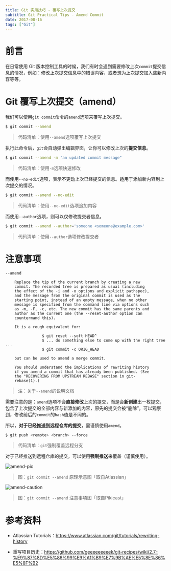 ```yaml
---
title: Git 实用技巧 - 覆写上次提交
subtitle: Git Practical Tips - Amend Commit
date: 2017-08-16
tags: ["Git"]
---
```


# 前言

在日常使用 Git 版本控制工具的时候，我们有时会遇到需要修改上次`commit`提交信息的情况，例如：修改上次提交信息中的错误内容，或者想为上次提交加入些新内容等等。

# Git 覆写上次提交（amend）

我们可以使用`git commit`命令的`amend`选项来覆写上次提交。

```bash
$ git commit --amend
```
> 代码清单：使用`--amend`选项覆写上次提交

执行此命令后，`git`会自动弹出编辑界面，让你可以修改上次的**提交信息**。

```bash
$ git commit --amend -m "an updated commit message"
```
> 代码清单：使用`-m`选项快速修改

而使用`--no-edit`选项，表示不更动上次已经提交的信息。适用于添加新内容到上次提交的情况。

```bash
$ git commit --amend --no-edit
```
> 代码清单：使用`--no-edit`选项追加内容

而使用`--author`选项，则可以仅修改提交者信息。

```bash
$ git commit --amend --author='someone <someone@example.com>'
```
> 代码清单：使用`--author`选项修改提交者

# 注意事项

```plain
--amend

    Replace the tip of the current branch by creating a new
    commit. The recorded tree is prepared as usual (including
    the effect of the -i and -o options and explicit pathspec),
    and the message from the original commit is used as the
    starting point, instead of an empty message, when no other
    message is specified from the command line via options such
    as -m, -F, -c, etc. The new commit has the same parents and
    author as the current one (the --reset-author option can
    countermand this).

    It is a rough equivalent for:

                $ git reset --soft HEAD^
                $ ... do something else to come up with the right tree ...
                $ git commit -c ORIG_HEAD

    but can be used to amend a merge commit.

    You should understand the implications of rewriting history
    if you amend a commit that has already been published. (See
    the "RECOVERING FROM UPSTREAM REBASE" section in git-
    rebase(1).)

```
> 注：关于`--amend`的说明文档

需要注意的是：`amend`选项不会**直接修改**上次的提交，而是会**新创建**出一枚提交，包含了上次提交的全部内容与新添加的内容，原先的提交会被“删除”。可以观察到，修改前后的`commit`的`hash`值是不同的。

所以，**对于已经推送到远程仓库的提交**，需谨慎使用`amend`。

```bash
$ git push <remote> <branch> --force
```
> 代码清单：`git`强制覆盖远程分支

对于已经推送到远程仓库的提交，可以使用**强制推送**来覆盖（谨慎使用）。

![amend-pic](./amend-pic.svg)

> 图：`git commit --amend` 原理示意图「取自Atlassian」

![amend-caution](./amend-caution.jpg)

> 图：`git commit --amend` 注意事项图「取自Pikicast」

# 参考资料

- Atlassian Tutorials：https://www.atlassian.com/git/tutorials/rewriting-history

- 重写项目历史：https://github.com/geeeeeeeeek/git-recipes/wiki/2.7-%E9%87%8D%E5%86%99%E9%A1%B9%E7%9B%AE%E5%8E%86%E5%8F%B2

<!-- EOF -->
